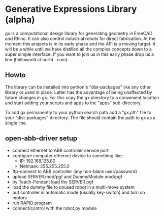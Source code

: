 Generative Expressions Library (alpha)
==============================

gx is a computational design library for generating geometry in FreeCAD and Rhino. It can also control industrial robots for direct fabrication. At the moment this projects is in its early phase and the API is a moving target. It will be a while until we have distilled all the complex concepts down to a super simple interface. If you want to join us in this early phase drop us a line (helloworld at nortd . com).


Howto
-------------
The library can be installed into python's "dist-packages"
like any other library or used in place. Latter has the advantage
of being unaffected by future changes in gx. For this
copy the gx directory to a convenient location and start adding 
your scripts and apps to the "apps" sub-directory. 

To add gx permanently to your python search path add a "gx.pth" 
file to your "dist-packages" directory. The file should contain 
the path to gx as a single line.


open-abb-driver setup
---------------------

- connect ethernet to ABB controller service port
- configure computer ethernet device to something like:
  - IP: 192.168.125.80
  - Netmask: 255.255.255.0
- ftp-connect to ABB controller (any non-blank user/password)
- upload SERVER.mod/pgf and DummyModule.mod/pgf
- by Teach-Pendant load the SERVER.pgf
- load the dummy file to unused robot in a multi-move system
- put controller in automatic mode (usually key-switch) and turn on motors
- run RAPID program
- connect/control with the robot.py module

